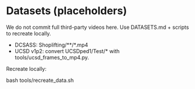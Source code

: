 # Datasets (placeholders)

We do not commit full third-party videos here. Use DATASETS.md + scripts to recreate locally.

- DCSASS: Shoplifting/**/*.mp4
- UCSD v1p2: convert UCSDped1/Test/* with tools/ucsd_frames_to_mp4.py.

Recreate locally:

bash tools/recreate_data.sh

